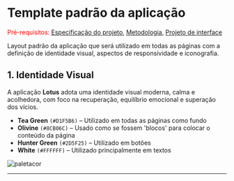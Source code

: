 # Template padrão da aplicação

<span style="color:red">Pré-requisitos: <a href="03-Product-design.md"> Especificação do projeto</a></span>, <a href="04-Metodologia.md"> Metodologia</a>, <a href="05-Projeto-interface.md"> Projeto de interface</a>

Layout padrão da aplicação que será utilizado em todas as páginas com a definição de identidade visual, aspectos de responsividade e iconografia.

## 1. **Identidade Visual**

A aplicação **Lotus** adota uma identidade visual moderna, calma e acolhedora, com foco na recuperação, equilíbrio emocional e superação dos vícios.

- **Tea Green** `(#D1F5B6)` – Utilizado em todas as páginas como fundo
- **Olivine** `(#8CB06C)` – Usado como se fossem 'blocos' para colocar o conteúdo da página
- **Hunter Green** `(#2D5F25)` – Utilizado em botões
- **White** `(#FFFFFF)` – Utilizado principalmente em textos

![paletacor](https://github.com/user-attachments/assets/58a0cfa6-71c3-472e-98fa-5b85eab59bd1)

---

